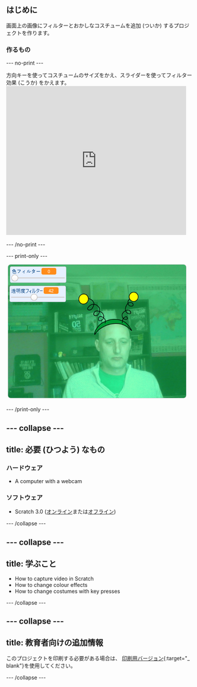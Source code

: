 ## はじめに

画面上の画像にフィルターとおかしなコスチュームを追加 (ついか) するプロジェクトを作ります。

### 作るもの

--- no-print ---

方向キーを使ってコスチュームのサイズをかえ、スライダーを使ってフィルター効果 (こうか) をかえます。 <iframe src="https://scratch.mit.edu/projects/381995604/embed" allowtransparency="true" width="485" height="402" frameborder="0" scrolling="no" allowfullscreen mark="crwd-mark"></iframe>

--- /no-print ---

--- print-only ---

![完成 (かんせい) したプロジェクト](images/final.png)

--- /print-only ---

--- collapse ---
---
title: 必要 (ひつよう) なもの
---

### ハードウェア

+ A computer with a webcam

### ソフトウェア

+ Scratch 3.0 ([オンライン](http://rpf.io/scratchon)または[オフライン](http://rpf.io/scratchoff))

--- /collapse ---

--- collapse ---
---
title: 学ぶこと
---

- How to capture video in Scratch
- How to change colour effects
- How to change costumes with key presses

--- /collapse ---

--- collapse ---
---
title: 教育者向けの追加情報
---

このプロジェクトを印刷する必要がある場合は、 [印刷用バージョン](https://projects.raspberrypi.org/en/projects/scratchchat-filters/print){:target="_ blank"}を使用してください。

--- /collapse ---
